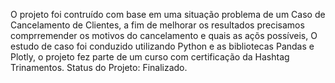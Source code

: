 O projeto foi contruído com base em uma situação problema de um Caso de Cancelamento de Clientes, a fim de melhorar os resultados precisamos comprremender os motivos do cancelamento e quais as açõs possíveis, O estudo de caso foi conduzido utilizando Python e as bibliotecas Pandas e Plotly, o projeto fez parte de um curso com certificação da Hashtag Trinamentos. Status do Projeto: Finalizado.
